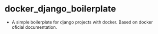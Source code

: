 # docker_django_boilerplate

- A simple boilerplate for django projects with docker. Based on docker oficial documentation.
